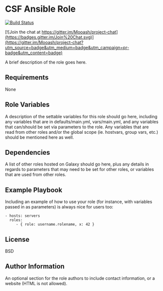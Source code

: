CSF Ansible Role
=========

[![Build Status](https://travis-ci.org/Mooash/csf-ansible-role.svg?branch=master)](https://travis-ci.org/Mooash/csf-ansible-role)

[![Join the chat at https://gitter.im/Mooash/project-chat](https://badges.gitter.im/Join%20Chat.svg)](https://gitter.im/Mooash/project-chat?utm_source=badge&utm_medium=badge&utm_campaign=pr-badge&utm_content=badge)

A brief description of the role goes here.

Requirements
------------

None

Role Variables
--------------

A description of the settable variables for this role should go here, including any variables that are in defaults/main.yml, vars/main.yml, and any variables that can/should be set via parameters to the role. Any variables that are read from other roles and/or the global scope (ie. hostvars, group vars, etc.) should be mentioned here as well.

Dependencies
------------

A list of other roles hosted on Galaxy should go here, plus any details in regards to parameters that may need to be set for other roles, or variables that are used from other roles.

Example Playbook
----------------

Including an example of how to use your role (for instance, with variables passed in as parameters) is always nice for users too:

    - hosts: servers
      roles:
         - { role: username.rolename, x: 42 }

License
-------

BSD

Author Information
------------------

An optional section for the role authors to include contact information, or a website (HTML is not allowed).
